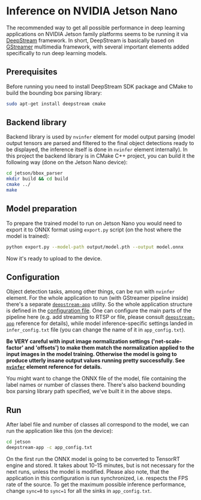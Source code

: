 # Inference on NVIDIA Jetson Nano

The recommended way to get all possible performance in deep learning applications on NVIDIA Jetson family platforms seems to be running it via [DeepStream](https://developer.nvidia.com/deepstream-sdk) framework. In short, DeepStream is basically based on [GStreamer](https://gstreamer.freedesktop.org/) multimedia framework, with several important elements added specifically to run deep learning models.

## Prerequisites

Before running you need to install DeepStream SDK package and CMake to build the bounding box parsing library:
```bash
sudo apt-get install deepstream cmake
```

## Backend library

Backend library is used by `nvinfer` element for model output parsing (model output tensors are parsed and filtered to the final object detections ready to be displayed, the inference itself is done in `nvinfer` element internally). In this project the backend library is in CMake C++ project, you can build it the following way (done on the Jetson Nano device):
```bash
cd jetson/bbox_parser
mkdir build && cd build
cmake ../
make
```

## Model preparation

To prepare the trained model to run on Jetson Nano you would need to export it to ONNX format using `export.py` script (on the host where the model is trained):
```bash
python export.py --model-path output/model.pth --output model.onnx
```
Now it's ready to upload to the device.

## Configuration

Object detection tasks, among other things, can be run with `nvinfer` element. For the whole application to run (with GStreamer pipeline inside) there's a separate [`deepstream-app`](https://docs.nvidia.com/metropolis/deepstream/dev-guide/index.html) utility. So the whole application structure is defined in the [configuration file](app_config.txt). One can configure the main parts of the pipeline here (e.g. add streaming to RTSP or file, please consult [`deepstream-app`](https://docs.nvidia.com/metropolis/deepstream/dev-guide/index.html#page/DeepStream%2520Development%2520Guide%2Fdeepstream_app_config.3.1.html%23) reference for details), while model inference-specific settings landed in `infer_config.txt` file (you can change the name of it in `app_config.txt`).

**Be VERY careful with input image normalization settings ('net-scale-factor' and 'offsets') to make them match the normalization applied to the input images in the model training. Otherwise the model is going to produce utterly insane output values running pretty successfully. See [`nvinfer`](https://docs.nvidia.com/metropolis/deepstream/plugin-manual/index.html#page/DeepStream_Plugin_Manual%2Fdeepstream_plugin_details.02.01.html%23wwpID0E0IZ0HA) element reference for details.**

You might want to change the ONNX file of the model, file containing the label names or number of classes there. There's also backend bounding box parsing library path specified, we've built it in the above steps.

## Run
After label file and number of classes all correspond to the model, we can run the application like this (on the device):
```bash
cd jetson
deepstream-app -c app_config.txt
```

On the first run the ONNX model is going to be converted to TensorRT engine and stored. It takes about 10-15 minutes, but is not necessary for the next runs, unless the model is modified. Please also note, that the application in this configuration is run synchronized, i.e. respects the FPS rate of the source. To get the maximum possible inference performance, change `sync=0` to `sync=1` for all the sinks in `app_config.txt`.
